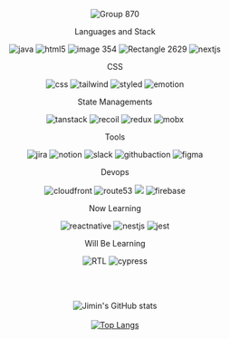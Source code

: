 <div align=center>

![Group 870](https://user-images.githubusercontent.com/103014298/200100258-c57e9dab-da73-47e7-938f-4b43a3a622e3.png)
  
Languages and Stack

![java](https://user-images.githubusercontent.com/103014298/190182574-a4c43bc1-4fdd-4380-8221-79c3d1f30f1a.png) ![html5](https://user-images.githubusercontent.com/103014298/190182603-e7d1b5b8-aee1-482b-bf64-9109ba538ccd.png) ![image 354](https://user-images.githubusercontent.com/103014298/190180619-808a3649-3504-4322-b2a9-888798003f83.png) ![Rectangle 2629](https://user-images.githubusercontent.com/103014298/190180566-f351d737-49d4-44e7-91d8-a009072d8296.png) ![nextjs](https://user-images.githubusercontent.com/103014298/192095466-83573093-bd5a-41d9-8aa5-3d9e16ce7895.png) 
  
CSS
  
![css](https://user-images.githubusercontent.com/103014298/190182593-8fcf13d5-1826-490e-b3c9-5926da1c1742.png) ![tailwind](https://user-images.githubusercontent.com/103014298/190183118-f61e401b-909c-4730-bcfd-763aa7cf2a50.png) ![styled](https://user-images.githubusercontent.com/103014298/190183120-27621f4c-65ef-4997-83c8-e2fb1bcc238a.png) ![emotion](https://github.com/keepinblazing/keepinblazing/assets/103014298/9799410d-712d-4d3d-9f34-1d30eafb5b8f)

  

State Managements  

![tanstack](https://user-images.githubusercontent.com/103014298/190184095-9c9b93aa-a514-46f0-bf62-d05256e5176b.png) ![recoil](https://user-images.githubusercontent.com/103014298/192095388-bbcf6340-1c2f-447f-b2fa-92ce0fa81f48.png) ![redux](https://user-images.githubusercontent.com/103014298/190182931-e356aa23-98fe-4f26-92e3-c97432cd71c9.png) ![mobx](https://user-images.githubusercontent.com/103014298/192095383-9d77d0a4-d9b9-4d64-9379-783ec579c5da.png) 

Tools

![jira](https://user-images.githubusercontent.com/103014298/190182788-f498859c-3a4a-40b4-89e2-e1f5ec8bafca.png) ![notion](https://user-images.githubusercontent.com/103014298/190182799-f3f3cce5-6661-4910-91f4-250b2cdfd332.png) ![slack](https://user-images.githubusercontent.com/103014298/190640879-945490ad-b746-4299-8dd5-a383705b6975.png) ![githubaction](https://user-images.githubusercontent.com/103014298/192095377-55e2ab21-c11c-41f3-bc84-29384da06b48.png) ![figma](https://user-images.githubusercontent.com/103014298/192095533-f124b176-fb1e-4dfc-b912-ba2cec595701.png)


Devops

![cloudfront](https://user-images.githubusercontent.com/103014298/192001071-d189e888-e876-46ff-a064-79507cfe31fb.png) ![route53](https://user-images.githubusercontent.com/103014298/192002329-be6c3895-56b5-4447-8bcc-427a962f39b7.png) ![](https://user-images.githubusercontent.com/103014298/192002040-863552f3-b84d-4e08-9a54-f952cf71ee4b.png) ![firebase](https://user-images.githubusercontent.com/103014298/190183482-a0ff17e1-1ad1-44bc-b391-126f9d63e3cc.png)

Now Learning
  
![reactnative](https://user-images.githubusercontent.com/103014298/234020338-2ce2464b-10be-42dc-8994-75dbd1494446.png) ![nestjs](https://user-images.githubusercontent.com/103014298/234020399-2457f430-0cbc-4e31-9372-693480f093e7.png) ![jest](https://user-images.githubusercontent.com/103014298/190385058-5b1a0e1d-abc7-44dc-8f30-71f3d7fab4ec.png)

Will Be Learning

![RTL](https://user-images.githubusercontent.com/103014298/190385029-fee72b2d-abce-4be2-83bc-f11a9f7248fb.png) ![cypress](https://user-images.githubusercontent.com/103014298/190641456-c5ccf08a-bb61-46eb-8ef3-f946d43ac14b.png) 
  



 
<br/>
<br/>
 
![Jimin's GitHub stats](https://github-readme-stats.vercel.app/api?username=keepinblazing&show_icons=true&theme=radical)
<br/>
<br/> 
[![Top Langs](https://github-readme-stats.vercel.app/api/top-langs/?username=anuraghazra&layout=compact)](https://github.com/anuraghazra/github-readme-stats)
 </div>
